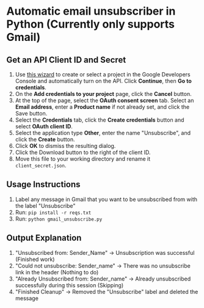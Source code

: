 # Automatic email unsubscriber in Python (Currently only supports Gmail)

## Get an API Client ID and Secret

1. Use [this wizard](https://console.developers.google.com/start/api?id=gmail) to create or select a project in the Google Developers Console and automatically turn on the API. Click **Continue**, then **Go to credentials**.
2. On the **Add credentials to your project** page, click the **Cancel** button.
3. At the top of the page, select the **OAuth consent screen** tab. Select an **Email address**, enter a **Product name** if not already set, and click the Save button.
4. Select the **Credentials** tab, click the **Create credentials** button and select **OAuth client ID**.
5. Select the application type **Other**, enter the name "Unsubscribe", and click the **Create** button.
6. Click **OK** to dismiss the resulting dialog.
7. Click the Download button to the right of the client ID.
8. Move this file to your working directory and rename it ```client_secret.json```.

## Usage Instructions
1. Label any message in Gmail that you want to be unsubscribed from with the label "Unsubscribe"
2. Run: ```pip install -r reqs.txt```
3. Run: ```python gmail_unsubscribe.py```

## Output Explanation
1. "Unsubscribed from: Sender_Name" -> Unsubscription was successful (Finished work)
2. "Could not unsubscribe: Sender_name" -> There was no unsubscribe link in the header (Nothing to do)
3. "Already Unsubscribed from: Sender_name" -> Already unsubscribed successfully during this session (Skipping)
4. "Finished Cleanup" -> Removed the "Unsubscribe" label and deleted the message
